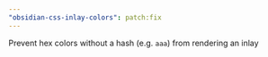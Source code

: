```yaml
---
"obsidian-css-inlay-colors": patch:fix
---
```


Prevent hex colors without a hash (e.g. `aaa`) from rendering an inlay
